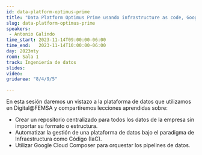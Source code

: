 ```yaml
---
id: data-platform-optimus-prime
title: "Data Platform Optimus Prime usando infrastructure as code, Google Cloud Composer, BigQuery y DataFlow (GCP)"
slug: data-platform-optimus-prime
speakers:
 - Antonio Galindo
time_start: 2023-11-14T09:00:00-06:00
time_end:   2023-11-14T10:00:00-06:00
day: 2023mty
room: Sala 1 
track: Ingeniería de datos
slides: 
video: 
gridarea: "8/4/9/5"

---
```


En esta sesión daremos un vistazo a la plataforma de datos que utilizamos en Digital@FEMSA y compartiremos lecciones aprendidas sobre: 
* Crear un repositorio centralizado para todos los datos de la empresa sin importar su formato o estructura. 
* Automatizar la gestión de una plataforma de datos bajo el paradigma de Infraestructura como Código (IaC).
* Utilizar Google Cloud Composer para orquestar los pipelines de datos.



